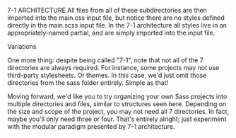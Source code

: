 7-1 ARCHITECTURE
All files from all of these subdirectories are then imported into the main.css input file, but notice there are no styles defined directly in the main.scss input file. In the 7-1 architecture all styles live in an appropriately-named partial, and are simply imported into the input file.

Variations

One more thing: despite being called "7-1", note that not all of the 7 directories are always required. For instance, some projects may not use third-party stylesheets. Or themes. In this case, we'd just omit those directories from the sass folder entirely. Simple as that!

Moving forward, we'd like you to try organizing your own Sass projects into multiple directories and files, similar to structures seen here. Depending on the size and scope of the project, you may not need all 7 directories. In fact, maybe you'll only need three or four. That's entirely alright; just experiment with the modular paradigm presented by 7-1 architecture.